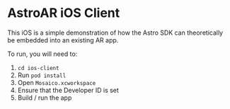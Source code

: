 # AstroAR iOS Client

This iOS is a simple demonstration of how the Astro SDK can theoretically be embedded into an existing AR app.

To run, you will need to:

1. `cd ios-client`
2. Run `pod install`
3. Open `Mosaico.xcworkspace`
4. Ensure that the Developer ID is set
5. Build / run the app
